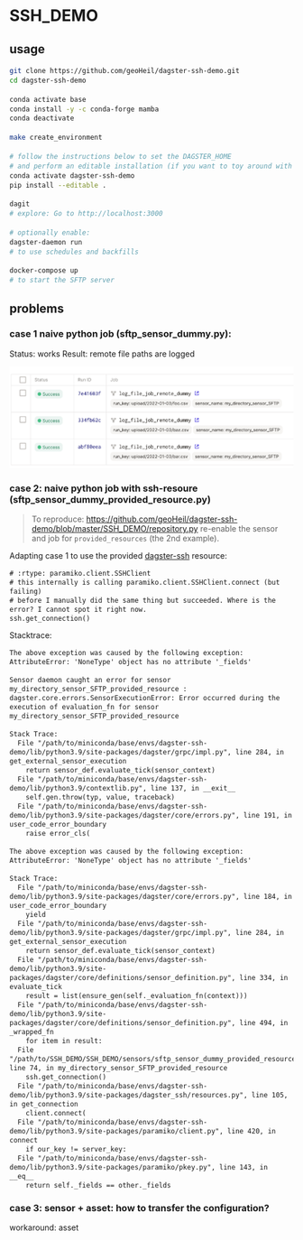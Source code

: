 # SSH_DEMO

## usage

```bash
git clone https://github.com/geoHeil/dagster-ssh-demo.git
cd dagster-ssh-demo

conda activate base
conda install -y -c conda-forge mamba
conda deactivate

make create_environment

# follow the instructions below to set the DAGSTER_HOME
# and perform an editable installation (if you want to toy around with this dummy pipeline)
conda activate dagster-ssh-demo
pip install --editable .

dagit
# explore: Go to http://localhost:3000

# optionally enable:
dagster-daemon run
# to use schedules and backfills

docker-compose up
# to start the SFTP server
```

## problems

### case 1 naive python job (sftp_sensor_dummy.py):

Status: works
Result: remote file paths are logged

![](img/Sensor__my_directory_sensor_SFTP.png)

### case 2: naive python job with ssh-resoure (sftp_sensor_dummy_provided_resource.py)

> To reproduce: https://github.com/geoHeil/dagster-ssh-demo/blob/master/SSH_DEMO/repository.py re-enable the sensor and job for `provided_resources` (the 2nd example).

Adapting case 1 to use the provided [dagster-ssh](https://docs.dagster.io/_apidocs/libraries/dagster-ssh#) resource:

```
# :rtype: paramiko.client.SSHClient
# this internally is calling paramiko.client.SSHClient.connect (but failing)
# before I manually did the same thing but succeeded. Where is the error? I cannot spot it right now.
ssh.get_connection()
```

Stacktrace:

```
The above exception was caused by the following exception:
AttributeError: 'NoneType' object has no attribute '_fields'

Sensor daemon caught an error for sensor my_directory_sensor_SFTP_provided_resource : dagster.core.errors.SensorExecutionError: Error occurred during the execution of evaluation_fn for sensor my_directory_sensor_SFTP_provided_resource

Stack Trace:
  File "/path/to/miniconda/base/envs/dagster-ssh-demo/lib/python3.9/site-packages/dagster/grpc/impl.py", line 284, in get_external_sensor_execution
    return sensor_def.evaluate_tick(sensor_context)
  File "/path/to/miniconda/base/envs/dagster-ssh-demo/lib/python3.9/contextlib.py", line 137, in __exit__
    self.gen.throw(typ, value, traceback)
  File "/path/to/miniconda/base/envs/dagster-ssh-demo/lib/python3.9/site-packages/dagster/core/errors.py", line 191, in user_code_error_boundary
    raise error_cls(

The above exception was caused by the following exception:
AttributeError: 'NoneType' object has no attribute '_fields'

Stack Trace:
  File "/path/to/miniconda/base/envs/dagster-ssh-demo/lib/python3.9/site-packages/dagster/core/errors.py", line 184, in user_code_error_boundary
    yield
  File "/path/to/miniconda/base/envs/dagster-ssh-demo/lib/python3.9/site-packages/dagster/grpc/impl.py", line 284, in get_external_sensor_execution
    return sensor_def.evaluate_tick(sensor_context)
  File "/path/to/miniconda/base/envs/dagster-ssh-demo/lib/python3.9/site-packages/dagster/core/definitions/sensor_definition.py", line 334, in evaluate_tick
    result = list(ensure_gen(self._evaluation_fn(context)))
  File "/path/to/miniconda/base/envs/dagster-ssh-demo/lib/python3.9/site-packages/dagster/core/definitions/sensor_definition.py", line 494, in _wrapped_fn
    for item in result:
  File "/path/to/SSH_DEMO/SSH_DEMO/sensors/sftp_sensor_dummy_provided_resource.py", line 74, in my_directory_sensor_SFTP_provided_resource
    ssh.get_connection()
  File "/path/to/miniconda/base/envs/dagster-ssh-demo/lib/python3.9/site-packages/dagster_ssh/resources.py", line 105, in get_connection
    client.connect(
  File "/path/to/miniconda/base/envs/dagster-ssh-demo/lib/python3.9/site-packages/paramiko/client.py", line 420, in connect
    if our_key != server_key:
  File "/path/to/miniconda/base/envs/dagster-ssh-demo/lib/python3.9/site-packages/paramiko/pkey.py", line 143, in __eq__
    return self._fields == other._fields
```


### case 3: sensor + asset: how to transfer the configuration?

workaround: asset

